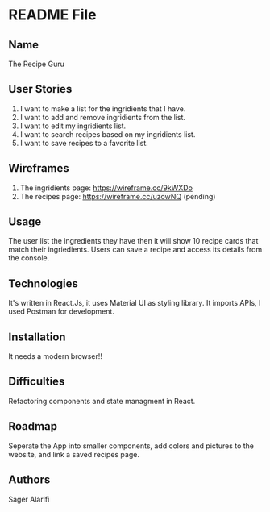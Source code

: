 # README File

## Name

The Recipe Guru

## User Stories

1. I want to make a list for the ingridients that I have.
2. I want to add and remove ingridients from the list.
3. I want to edit my ingridients list.
4. I want to search recipes based on my ingridients list.
5. I want to save recipes to a favorite list.

## Wireframes

1. The ingridients page: <https://wireframe.cc/9kWXDo>
2. The recipes page: <https://wireframe.cc/uzowNQ> (pending)

## Usage

The user list the ingredients they have then it will show 10 recipe cards that match their ingriedients. Users can save a recipe and access its details from the console.

## Technologies

It's written in React.Js, it uses Material UI as styling library. It imports APIs, I used Postman for development.

## Installation

It needs a modern browser!!

## Difficulties

Refactoring components and state managment in React.

## Roadmap

Seperate the App into smaller components, add colors and pictures to the website, and link a saved recipes page.

## Authors

Sager Alarifi
